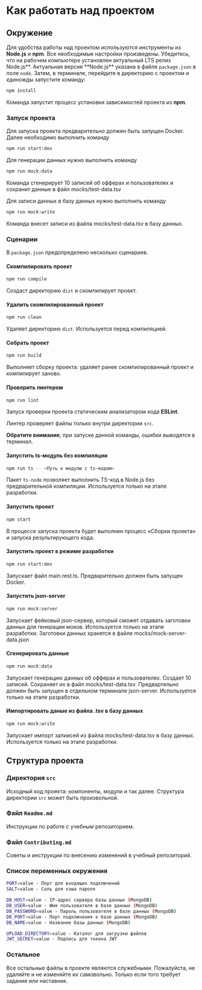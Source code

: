 # Как работать над проектом

## Окружение

Для удобства работы над проектом используются инструменты из **Node.js** и **npm**. Все необходимые настройки произведены. Убедитесь, что на рабочем компьютере установлен актуальный LTS релиз Node.js**. Актуальная версия **Node.js\*\* указана в файле `package.json` в поле `node`. Затем, в терминале, перейдите в директорию с проектом и _единожды_ запустите команду:

```bash
npm install
```

Команда запустит процесс установки зависимостей проекта из **npm**.

### Запуск проекта

Для запуска проекта предварительно должен быть запущен Docker. Далее необходимо выполнить команду 

```bash
npm run start:dev
```
Для генерации данных нужно выполнить команду 

```bash
npm run mock:data
```
Команда сгенерирует 10 записей об офферах и пользователях и сохранит данные в файл mocks/test-data.tsv

Для записи данных в базу данных нужно выполнить команду 

```bash
npm run mock:write
```

Команда внесет записи из файла mocks/test-data.tsv в базу данных.

### Сценарии

В `package.json` предопределено несколько сценариев.

#### Скомпилировать проект

```bash
npm run compile
```

Создаст директорию `dist` и скомпилирует проект.

#### Удалить скомпилированный проект

```bash
npm run clean
```

Удаляет директорию `dist`. Используется перед компиляцией.

#### Собрать проект

```bash
npm run build
```

Выполняет сборку проекта: удаляет ранее скомпилированный проект и компилирует заново.

#### Проверить линтером

```bash
npm run lint
```

Запуск проверки проекта статическим анализатором кода **ESLint**.

Линтер проверяет файлы только внутри директории `src`.

**Обратите внимание**, при запуске данной команды, ошибки выводятся в терминал.

#### Запустить ts-модуль без компиляции

```bash
npm run ts -- <Путь к модулю с ts-кодом>
```

Пакет `ts-node` позволяет выполнить TS-код в Node.js без предварительной компиляции. Используется только на этапе разработки.

#### Запустить проект

```bash
npm start
```

В процессе запуска проекта будет выполнен процесс «Сборки проекта» и запуска результирующего кода.

#### Запустить проект в режиме разработки

```bash
npm run start:dev
```

Запускает файл main.rest.ts. Предварительно должен быть запущен Docker.

#### Запустить json-server

```bash
npm run mock:server
```

Запускает фейковый json-сервер, который сможет отдавать заготовки данных для генерации моков. Используется только на этапе разработки. Заготовки данных хранятся в файле mocks/mock-server-data.json

#### Сгенерировать данные

```bash
npm run mock:data
```

Запускает генерацию данных об офферах и пользователях. Создает 10 записей. Сохраняет их в файл mocks/test-data.tsv. Предвартельно должен быть запущен в отдельном терминале json-server. Используется только на этапе разработки.

#### Импортировать даные из файла .tsv в базу данных

```bash
npm run mock:write
```

Запускает импорт запиисей из файла mocks/test-data.tsv в базу данных. Используется только на этапе разработки.

## Структура проекта

### Директория `src`

Исходный код проекта: компоненты, модули и так далее. Структура директории `src` может быть произвольной.

### Файл `Readme.md`

Инструкции по работе с учебным репозиторием.

### Файл `Contributing.md`

Советы и инструкции по внесению изменений в учебный репозиторий.

### Список переменных окружения

```bash
PORT=value - Порт для входящих подключений
SALT=value - Соль для хэша пароля

DB_HOST=value - IP-адрес сервера базы данных (MongoDB)
DB_USER=value - Имя пользователя в базе данных (MongoDB)
DB_PASSWORD=value - Пароль пользователя в базе данных (MongoDB)
DB_PORT=value - Порт подключения к базе данных (MongoDB)
DB_NAME=value - Название базы данных (MongoDB)

UPLOAD_DIRECTORY=value - Каталог для загрузки файлов
JWT_SECRET=value - Подпись для токена JWT
```

### Остальное

Все остальные файлы в проекте являются служебными. Пожалуйста, не удаляйте и не изменяйте их самовольно. Только если того требует задание или наставник.
